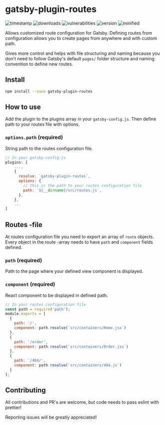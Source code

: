 # gatsby-plugin-routes

![timestamp](https://img.shields.io/date/1553413394.svg?color=g&label=created)
![downloads](https://img.shields.io/npm/dm/gatsby-plugin-routes.svg)
![vulnerabilities](https://img.shields.io/snyk/vulnerabilities/npm/gatsby-plugin-routes.svg)
![version](https://img.shields.io/github/package-json/v/kajumito/gatsby-plugin-routes.svg?color=blue)
![minified](https://img.shields.io/bundlephobia/min/gatsby-plugin-routes.svg)

Allows customized route configuration for Gatsby. Defining routes from configuration allows you to create pages from anywhere and with custom path.

Gives more control and helps with file structuring and naming because you don't need to follow Gatsby's default `pages/` folder structure and naming convention to define new routes.

## Install

```sh
npm install --save gatsby-plugin-routes
```

## How to use

Add the plugin to the plugins array in your `gatsby-config.js`. Then define path to your routes file with options.

### `options.path` (required)

String path to the routes configuration file.

```js
// In your gatsby-config.js
plugins: [
    ...,
    {
      resolve: `gatsby-plugin-routes`,
      options: {
        // this is the path to your routes configuration file
        path: `${__dirname}/src/routes.js`,
      },
    },
    ...
]
```

## Routes -file

At routes configuration file you need to export an array of `route` objects. Every object in the route -array needs to have `path` and `component` fields defined.

### `path` (required)

Path to the page where your defined view component is displayed.

### `component` (required)

React component to be displayed in defined path.

```js
// In your routes configuration file
const path = require('path');
module.exports = [
  {
    path: '/',
    component: path.resolve(`src/containers/Home.jsx`)
  },
  {
    path: '/order',
    component: path.resolve(`src/containers/Order.jsx`)
  },
  {
    path: '/404/',
    component: path.resolve(`src/containers/404.js`)
  }
];
```

## Contributing

All contributions and PR's are welcome, but code needs to pass eslint with prettier!

Reporting issues will be greatly appreciated!
